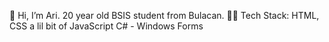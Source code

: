 👋 Hi, I’m Ari. 20 year old BSIS student from Bulacan.
👨‍💻 Tech Stack: 
HTML, CSS a lil bit of JavaScript
C# - Windows Forms
